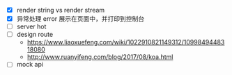 - [x] render string vs render stream
- [x] 异常处理 error 展示在页面中，并打印到控制台
- [ ] server hot
- [ ] design route
  - https://www.liaoxuefeng.com/wiki/1022910821149312/1099849448318080
  - http://www.ruanyifeng.com/blog/2017/08/koa.html
- [ ] mock api
